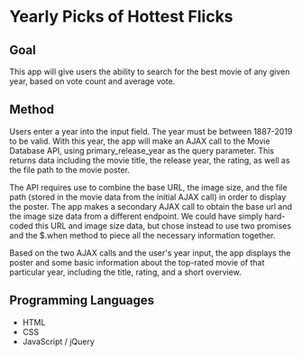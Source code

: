 # Yearly Picks of Hottest Flicks

## Goal

This app will give users the ability to search for the best movie of any given year, based on vote count and average vote.

## Method

Users enter a year into the input field. The year must be between 1887-2019 to be valid. With this year, the app will make an AJAX call to the Movie Database API, using primary_release_year as the query parameter. This returns data including the movie title, the release year, the rating, as well as the file path to the movie poster.

The API requires use to combine the base URL, the image size, and the file path (stored in the movie data from the initial AJAX call) in order to display the poster. The app makes a secondary AJAX call to obtain the base url and the image size data from a different endpoint. We could have simply hard-coded this URL and image size data, but chose instead to use two promises and the $.when method to piece all the necessary information together.

Based on the two AJAX calls and the user's year input, the app displays the poster and some basic information about the top-rated movie of that particular year, including the title, rating, and a short overview.

## Programming Languages

- HTML
- CSS
- JavaScript / jQuery

